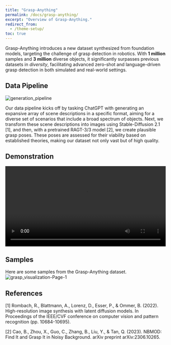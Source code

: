```yaml
---
title: "Grasp-Anything"
permalink: /docs/grasp-anything/
excerpt: "Overview of Grasp-Anything."
redirect_from:
  - /theme-setup/
toc: true
---
```


Grasp-Anything introduces a new dataset synthesized from foundation models, targeting the challenge of grasp detection in robotics. With **1 million** samples and **3 million** diverse objects, it significantly surpasses previous datasets in *diversity*, facilitating advanced zero-shot and language-driven grasp detection in both simulated and real-world settings.

## Data Pipeline

![generation_pipeline](https://github.com/airvlab/grasp-anything/assets/140178004/6a66c0e7-2172-45fb-a373-e659a58cfd05)

Our data pipeline kicks off by tasking ChatGPT with generating an expansive array of scene descriptions in a specific format, aiming for a diverse set of scenarios that include a broad spectrum of objects. Next, we transform these scene descriptions into images using Stable-Diffusion 2.1 [1], and then, with a pretrained RAGT-3/3 model [2], we create plausible grasp poses. These poses are assessed for their viability based on established theories, making our dataset not only vast but of high quality.

## Demonstration
<video width="100%" controls>
  <source src="https://github.com/airvlab/grasp-anything/assets/140178004/7afc471e-385d-4aff-9940-a87fc3fe034e" type="video/mp4">
  Your browser does not support the video tag.
</video>

## Samples
Here are some samples from the Grasp-Anything dataset.
![grasp_visualization-Page-1](https://github.com/airvlab/grasp-anything/assets/140178004/e40063c4-623e-4663-a7e7-f4c00c5fe0d2)

## References
[1] Rombach, R., Blattmann, A., Lorenz, D., Esser, P., & Ommer, B. (2022). High-resolution image synthesis with latent diffusion models. In Proceedings of the IEEE/CVF conference on computer vision and pattern recognition (pp. 10684-10695).

[2] Cao, B., Zhou, X., Guo, C., Zhang, B., Liu, Y., & Tan, Q. (2023). NBMOD: Find It and Grasp It in Noisy Background. arXiv preprint arXiv:2306.10265.

